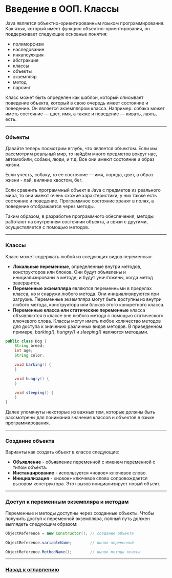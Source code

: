 # Введение в ООП. Классы

Java является объектно-ориентированным языком программирования.
Как язык, который имеет функцию объектно-ориентирования, он поддерживает следующие основные понятия:

- полиморфизм
- наследование
- инкапсуляция
- абстракция
- классы
- объекты
- экземпляр
- метод
- парсинг

Класс может быть определен как шаблон, который описывает поведение объекта, который в свою очередь имеет состояние и поведение.
Он является экземпляром класса. Например: собака может иметь состояние — цвет, имя, а также и поведение — кивать, лаять, есть.

---

### Объекты

Давайте теперь посмотрим вглубь, что является объектом.
Если мы рассмотрим реальный мир, то найдём много предметов вокруг нас, автомобили, собаки, люди, и т.д.
Все они имеют состояние и образ жизни.

Если учесть, собаку, то ее состояние — имя, порода, цвет, а образ жизни - лай, виляние хвостом, бег.

Если сравнить программный объект в Java с предметов из реального мира,
то они имеют очень схожие характеристики, у них также есть состояние и поведение.
Программное состояние хранят в полях, а поведение отображается через методы.

Таким образом, в разработке программного обеспечения, методы работают на внутреннем состоянии объекта,
а связи с другими, осуществляется с помощью методов.

---

### Классы

Класс может содержать любой из следующих видов переменных:

- **Локальные переменные**, определенные внутри методов, конструкторов или блоков.
Они будут объявлены и инициализированы в методе, и будут уничтожены, когда метод завершится.
- **Переменные экземпляра** являются переменными в пределах класса, но и снаружи любого метода.
Они инициализируются при загрузке.
Переменные экземпляра могут быть доступны из внутри любого метода,
конструктора или блоков этого конкретного класса.
- **Переменные класса или статические переменные** класса объявляются в классе вне любого метода с помощью статического ключевого слова.
Классы могут иметь любое количество методов для доступа к значению различных видов методов.
В приведенном примере, _barking()_, _hungry()_ и _sleeping()_ являются методами.

```java
public class Dog {
    String breed;
    int age;
    String color;

    void barking() {
    }

    void hungry() {
    }

    void sleeping() {
    }
}
```

Далее упомянуты некоторые из важных тем, которые должны быть рассмотрены для понимания значения классов и объектов в языке программирования.

---

### Создание объекта

Варианты как создать объект в классе следующие:

- **Объявление** -  объявление переменной с именем переменной с типом объекта.
- **Инстанцирование** - используется «новое» ключевое слово.
- **Инициализация** - «новое» ключевое слово сопровождается вызовом конструктора. Этот вызов инициализирует новый объект.

---

### Доступ к переменным экземпляра и методам

Переменные и методы доступны через созданные объекты.
Чтобы получить доступ к переменной экземпляра, полный путь должен выглядеть следующим образом:


```java
ObjectReference = new Constructor(); // создание объекта 

ObjectReference.variableName;        // вызов переменной

ObjectReference.MethodName();        // вызов метода класса
```

---

### [Назад к оглавлению](./README.md)